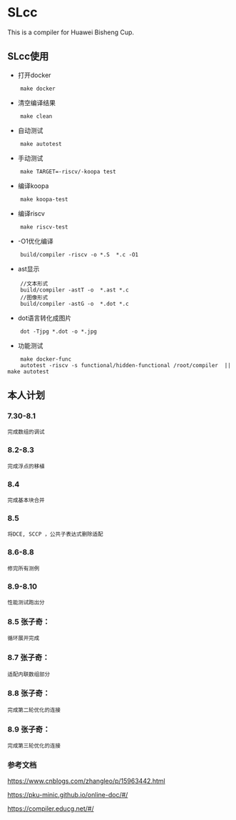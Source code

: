 # SLcc

This is a compiler for Huawei Bisheng Cup.

## SLcc使用

* 打开docker

```shell
    make docker
```

* 清空编译结果

```shell
    make clean
```

* 自动测试

```shell
    make autotest
```

* 手动测试

```shell
    make TARGET=-riscv/-koopa test
```

* 编译koopa

```shell
    make koopa-test
```

* 编译riscv

```shell
    make riscv-test
```

* -O1优化编译

```shell
    build/compiler -riscv -o *.S  *.c -O1
```

* ast显示

```shell
    //文本形式
    build/compiler -astT -o  *.ast *.c 
    //图像形式
    build/compiler -astG -o  *.dot *.c
```

* dot语言转化成图片

```shell
    dot -Tjpg *.dot -o *.jpg
```

* 功能测试

```shell
    make docker-func
    autotest -riscv -s functional/hidden-functional /root/compiler  || make autotest
```

## 本人计划
### 7.30-8.1 
    完成数组的调试

### 8.2-8.3
    完成浮点的移植

### 8.4
    完成基本块合并

### 8.5 
    将DCE, SCCP ，公共子表达式删除适配

### 8.6-8.8
    修完所有测例

### 8.9-8.10
    性能测试跑出分

### 8.5 张子奇：
    循环展开完成

### 8.7 张子奇：
    适配内联数组部分

### 8.8 张子奇：
    完成第二轮优化的连接

### 8.9 张子奇：
    完成第三轮优化的连接





### 参考文档

https://www.cnblogs.com/zhangleo/p/15963442.html

https://pku-minic.github.io/online-doc/#/

https://compiler.educg.net/#/











